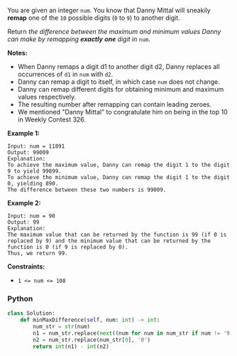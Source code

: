 You are given an integer  `num`. You know that Danny Mittal will sneakily  **remap**  one of the  `10`  possible
digits (`0`  to  `9`) to another digit.

Return  _the difference between the maximum and minimum_ _values Danny can make by remapping **exactly**  **one**
digit_ _in_ `num`.

**Notes:**

- When Danny remaps a digit d1 to another digit d2, Danny replaces all occurrences of  `d1` in  `num` with  `d2`.
- Danny can remap a digit to itself, in which case  `num` does not change.
- Danny can remap different digits for obtaining minimum and maximum values respectively.
- The resulting number after remapping can contain leading zeroes.
- We mentioned "Danny Mittal" to congratulate him on being in the top 10 in Weekly Contest 326.

**Example 1:**

```
Input: num = 11891
Output: 99009
Explanation: 
To achieve the maximum value, Danny can remap the digit 1 to the digit 9 to yield 99899.
To achieve the minimum value, Danny can remap the digit 1 to the digit 0, yielding 890.
The difference between these two numbers is 99009.
```

**Example 2:**

```
Input: num = 90
Output: 99
Explanation:
The maximum value that can be returned by the function is 99 (if 0 is replaced by 9) and the minimum value that can be returned by the function is 0 (if 9 is replaced by 0).
Thus, we return 99.
```

**Constraints:**

- `1 <= num <= 108`

### Python

```python
class Solution:
    def minMaxDifference(self, num: int) -> int:
        num_str = str(num)
        n1 = num_str.replace(next((num for num in num_str if num != '9'), '9'), '9')
        n2 = num_str.replace(num_str[0], '0')
        return int(n1) - int(n2)
```